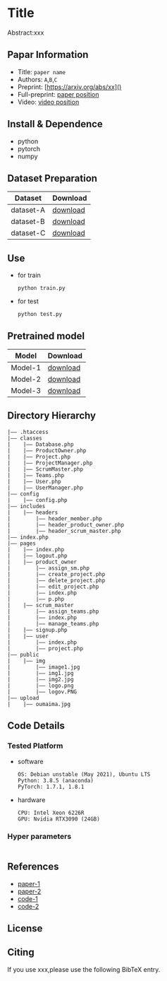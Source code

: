 Title
===
Abstract:xxx
## Papar Information
- Title:  `paper name`
- Authors:  `A`,`B`,`C`
- Preprint: [https://arxiv.org/abs/xx]()
- Full-preprint: [paper position]()
- Video: [video position]()

## Install & Dependence
- python
- pytorch
- numpy

## Dataset Preparation
| Dataset | Download |
| ---     | ---   |
| dataset-A | [download]() |
| dataset-B | [download]() |
| dataset-C | [download]() |

## Use
- for train
  ```
  python train.py
  ```
- for test
  ```
  python test.py
  ```
## Pretrained model
| Model | Download |
| ---     | ---   |
| Model-1 | [download]() |
| Model-2 | [download]() |
| Model-3 | [download]() |


## Directory Hierarchy
```
|—— .htaccess
|—— classes
|    |—— Database.php
|    |—— ProductOwner.php
|    |—— Project.php
|    |—— ProjectManager.php
|    |—— ScrumMaster.php
|    |—— Teams.php
|    |—— User.php
|    |—— UserManager.php
|—— config
|    |—— config.php
|—— includes
|    |—— headers
|        |—— header_member.php
|        |—— header_product_owner.php
|        |—— header_scrum_master.php
|—— index.php
|—— pages
|    |—— index.php
|    |—— logout.php
|    |—— product_owner
|        |—— assign_sm.php
|        |—— create_project.php
|        |—— delete_project.php
|        |—— edit_project.php
|        |—— index.php
|        |—— p.php
|    |—— scrum_master
|        |—— assign_teams.php
|        |—— index.php
|        |—— manage_teams.php
|    |—— signup.php
|    |—— user
|        |—— index.php
|        |—— project.php
|—— public
|    |—— img
|        |—— image1.jpg
|        |—— img1.jpg
|        |—— img2.jpg
|        |—— logo.png
|        |—— logov.PNG
|—— upload
|    |—— oumaima.jpg
```
## Code Details
### Tested Platform
- software
  ```
  OS: Debian unstable (May 2021), Ubuntu LTS
  Python: 3.8.5 (anaconda)
  PyTorch: 1.7.1, 1.8.1
  ```
- hardware
  ```
  CPU: Intel Xeon 6226R
  GPU: Nvidia RTX3090 (24GB)
  ```
### Hyper parameters
```
```
## References
- [paper-1]()
- [paper-2]()
- [code-1](https://github.com)
- [code-2](https://github.com)
  
## License

## Citing
If you use xxx,please use the following BibTeX entry.
```
```
